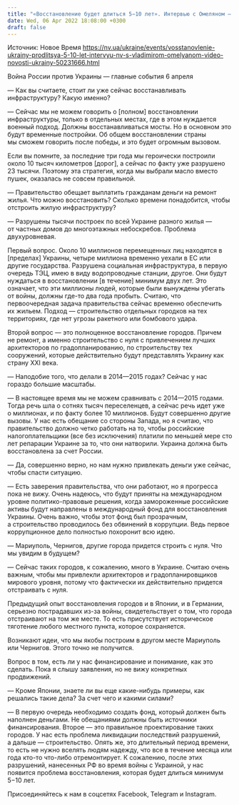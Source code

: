 ```yaml
---
title: "«Восстановление будет длиться 5−10 лет». Интервью с Омеляном — о масштабах разрушений в Украине, жилье для 10 млн переселенцев и репарации"
date: Wed, 06 Apr 2022 18:08:00 +0300
draft: false
---
```

Источник: Новое Время https://nv.ua/ukraine/events/vosstanovlenie-ukrainy-prodlitsya-5-10-let-intervyu-nv-s-vladimirom-omelyanom-video-novosti-ukrainy-50231666.html


Война России против Украины — главные события 6 апреля

— Как вы считаете, стоит ли уже сейчас восстанавливать инфраструктуру? Какую именно?

— Сейчас мы не можем говорить о [полном] восстановлении инфраструктуры, только в отдельных местах, где в этом нуждается военный подход. Должны восстанавливаться мосты. Но в основном это будут временные постройки. Об общем восстановлении страны мы сможем говорить после победы, и это будет огромным вызовом.

Если вы помните, за последние три года мы героически построили около 10 тысяч километров [дорог], а сейчас по факту уже разрушено 23 тысячи. Поэтому эта стратегия, когда мы выбрали масло вместо пушек, оказалась не совсем правильной.

— Правительство обещает выплатить гражданам деньги на ремонт жилья. Что можно восстановить? Сколько времени понадобится, чтобы отстроить жилую инфраструктуру?

— Разрушены тысячи построек по всей Украине разного жилья — от частных домов до многоэтажных небоскребов. Проблема двухуровневая.

Первый вопрос. Около 10 миллионов перемещенных лиц находятся в [пределах] Украины, четыре миллиона временно уехали в ЕС или другие государства. Разрушена социальная инфраструктура, в первую очередь ТЭЦ, имею в виду водопроводные станции, другое. Они будут нуждаться в восстановлении [в течение] минимум двух лет. Это означает, что эти миллионы людей, которые были вынуждены убегать от войны, должны где-то два года пробыть. Считаю, что первоочередная задача правительства сейчас временно обеспечить их жильем. Подход — строительство отдельных городков на тех территориях, где нет угрозы ракетного или бомбового удара.

Второй вопрос — это полноценное восстановление городов. Причем не ремонт, а именно строительство с нуля с привлечением лучших архитекторов по градопланированию, по строительству тех сооружений, которые действительно будут представлять Украину как страну ХХІ века.

— Наподобие того, что делали в 2014—2015 годах? Сейчас у нас гораздо большие масштабы.

— В настоящее время мы не можем сравнивать с 2014—2015 годами. Тогда речь шла о сотнях тысяч переселенцев, а сейчас речь идет уже о миллионах, и по факту более 10 миллионов. Будут совершенно другие вызовы. У нас есть обещание со стороны Запада, но я считаю, что правительство должно четко работать на то, чтобы российские налогоплательщики (все без исключения) платили по меньшей мере сто лет репарации Украине за то, что они натворили. Украина должна быть восстановлена за счет России.

— Да, совершенно верно, но нам нужно привлекать деньги уже сейчас, чтобы спасти ситуацию.

— Есть заверения правительства, что они работают, но я прогресса пока не вижу. Очень надеюсь, что будут приняты на международном уровне политико-правовые решения, когда замороженные российские активы будут направлены в международный фонд для восстановления Украины. Очень важно, чтобы этот фонд был прозрачным, а строительство проводилось без обвинений в коррупции. Ведь первое коррупционное дело полностью похоронит всю идею.

— Мариуполь, Чернигов, другие города придется строить с нуля. Что мы увидим в будущем?

— Сейчас таких городов, к сожалению, много в Украине. Считаю очень важным, чтобы мы привлекли архитекторов и градопланировщиков мирового уровня, потому что фактически их действительно придется отстраивать с нуля.

Предыдущий опыт восстановления городов и в Японии, и в Германии, серьезно пострадавших из-за войны, свидетельствует о том, что города отстраивают на том же месте. То есть присутствует историческое тяготение любого местного пункта, которое сохраняется.

Возникают идеи, что мы якобы построим в другом месте Мариуполь или Чернигов. Этого точно не получится.

Вопрос в том, есть ли у нас финансирование и понимание, как это сделать. Пока я слышу заявления, но не вижу конкретных продвижений.

— Кроме Японии, знаете ли вы еще какие-нибудь примеры, как решались такие дела? За счет чего и какими силами?

— В первую очередь необходимо создать фонд, который должен быть наполнен деньгами. Не обещаниями должны быть источники финансирования. Второе — это правильное проектирование таких городов. У нас есть проблема ликвидации последствий разрушений, а дальше — строительство. Опять же, это длительный период времени, то есть не нужно вселять людям надежду, что все в течение месяца или года кто-то что-либо отремонтирует. К сожалению, после этих разрушений, нанесенных РФ во время войны с Украиной, у нас появится проблема восстановления, которая будет длиться минимум 5−10 лет.

Присоединяйтесь к нам в соцсетях Facebook, Telegram и Instagram.
